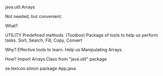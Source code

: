 java.util.Arrays

Not needed, but convenient.

What?

UTILITY
Predefined methods. (Toolbox)
Package of tools to help us perform tasks.
Sort, Search, Fill, Copy, Convert

Why?
Effective tools to learn.
Help us Manipulating Arrays.

How?
Import Arrays.Class from "java.util" package





se.lexicon.simon package App.java

